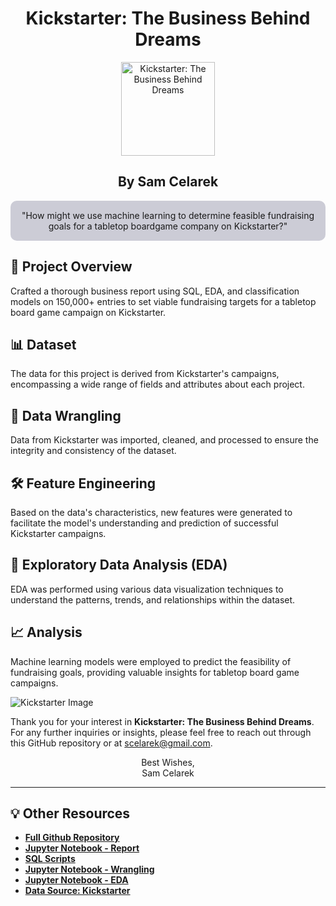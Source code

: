 
<div align="center">

<h1>Kickstarter: The Business Behind Dreams</h1>

<img align="center" src="https://github.com/scelarek/scelarek.github.io/assets/115444760/e20d42d0-6840-4e63-92a1-4afe715167c8" title="Kickstarter: The Business Behind Dreams" alt="Kickstarter: The Business Behind Dreams" width="150" height="150"> 

<h2><strong>By Sam Celarek</strong></h2>
</div>

<div align="center" style="background-color: #CCCCD6; padding: 15px; border-radius: 10px;">
"How might we use machine learning to determine feasible fundraising goals for a tabletop boardgame company on Kickstarter?"
</div>

## 🎯 Project Overview

Crafted a thorough business report using SQL, EDA, and classification models on 150,000+ entries to set viable fundraising targets for a tabletop board game campaign on Kickstarter.

## 📊 Dataset
The data for this project is derived from Kickstarter's campaigns, encompassing a wide range of fields and attributes about each project.

## 🧹 Data Wrangling
Data from Kickstarter was imported, cleaned, and processed to ensure the integrity and consistency of the dataset.

## 🛠️ Feature Engineering
Based on the data's characteristics, new features were generated to facilitate the model's understanding and prediction of successful Kickstarter campaigns.

## 📶 Exploratory Data Analysis (EDA)
EDA was performed using various data visualization techniques to understand the patterns, trends, and relationships within the dataset.

## 📈 Analysis
Machine learning models were employed to predict the feasibility of fundraising goals, providing valuable insights for tabletop board game campaigns.

<img src="https://github.com/scelarek/scelarek.github.io/assets/115444760/a07d8ef9-987d-45d5-8542-be7dbeee4a59" alt="Kickstarter Image">

Thank you for your interest in **Kickstarter: The Business Behind Dreams**. For any further inquiries or insights, please feel free to reach out through this GitHub repository or at scelarek@gmail.com.

<div align="center">

Best Wishes, <br>
Sam Celarek

</div>

---

## 💡 Other Resources

- **[Full Github Repository](https://github.com/scelarek/Kickstarter-Business-Behind-Dreams)**
- **[Jupyter Notebook - Report](/Kickstarter_pt4_Report.ipynb)**
- **[SQL Scripts](/Kickstarter_pt1_sql_scripts.sql)**
- **[Jupyter Notebook - Wrangling](/Kickstarter_pt2_Wrangling.ipynb)**
- **[Jupyter Notebook - EDA](/Kickstarter_pt3_EDA.ipynb)**
- **[Data Source: Kickstarter](https://www.kickstarter.com)**

